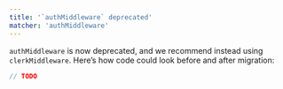 ```yaml
---
title: '`authMiddleware` deprecated'
matcher: 'authMiddleware'
---
```


`authMiddleware` is now deprecated, and we recommend instead using `clerkMiddleware`. Here’s how code could look before and after migration:

```js
// TODO
```
